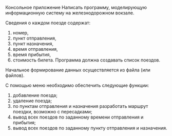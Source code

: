 Консольное приложение
Написать программу, моделирующую информационную систему на железнодорожном вокзале.

Сведения о каждом поезде содержат:

1) номер,
2) пункт отправления,
3) пункт назначения,
4) время отправления,
5) время прибытия,
6) стоимость билета.
Программа должна создавать список поездов.

Начальное формирование данных осуществляется из файла (или файлов).

С помощью меню необходимо обеспечить следующие функции:

1) добавление поезда;
2) удаление поезда;
3) по пунктам отправления и назначения разработать маршрут поездки, возможно с пересадками;
4) вывод всех поездов по заданному времени отправления и прибытия;
5) вывод всех поездов по заданному пункту отправления и назначения.